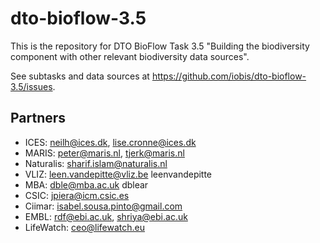 # dto-bioflow-3.5

This is the repository for DTO BioFlow Task 3.5 "Building the biodiversity component with other relevant biodiversity data sources".

See subtasks and data sources at <https://github.com/iobis/dto-bioflow-3.5/issues>.

## Partners

- ICES: neilh@ices.dk, lise.cronne@ices.dk
- MARIS: peter@maris.nl, tjerk@maris.nl 
- Naturalis: sharif.islam@naturalis.nl
- VLIZ: leen.vandepitte@vliz.be leenvandepitte
- MBA: dble@mba.ac.uk dblear
- CSIC: jpiera@icm.csic.es
- Ciimar: isabel.sousa.pinto@gmail.com
- EMBL: rdf@ebi.ac.uk, shriya@ebi.ac.uk
- LifeWatch: ceo@lifewatch.eu
